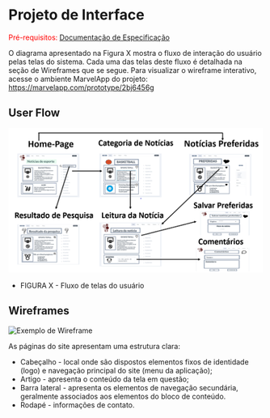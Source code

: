 
# Projeto de Interface

<span style="color:red">Pré-requisitos: <a href="2-Especificação do Projeto.md"> Documentação de Especificação</a></span>

O diagrama apresentado na Figura X mostra o fluxo de interação do usuário pelas telas do sistema. Cada uma das telas deste fluxo é detalhada na seção de Wireframes que se segue. Para visualizar o wireframe interativo, acesse o ambiente MarvelApp do projeto: https://marvelapp.com/prototype/2bj6456g

## User Flow

 <img src = "https://github.com/ICEI-PUC-Minas-PMV-ADS/pmv-ads-2021-2-e1-proj-web-t1-informacoes-legislativas/blob/main/src/user%20flow.png?raw=true">
 
 * FIGURA X - Fluxo de telas do usuário



## Wireframes

![Exemplo de Wireframe](https://miro.medium.com/max/300/1*p7Ja4R0-B-8DPQZxAHTwLQ.png)

  As páginas  do site apresentam uma estrutura clara:
-	Cabeçalho - local onde são dispostos elementos fixos de identidade (logo) e navegação principal do site (menu da aplicação);
-	Artigo - apresenta o conteúdo da tela em questão;
-	Barra lateral - apresenta os elementos de navegação secundária, geralmente associados aos elementos do bloco de conteúdo.
-	Rodapé - informações de contato.
